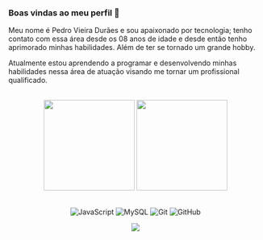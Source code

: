 ### Boas vindas ao meu perfil 👋

Meu nome é Pedro Vieira Durães e sou apaixonado por tecnologia; tenho contato com essa área desde os 08 anos de idade e desde então tenho aprimorado minhas habilidades. Além de ter se tornado um grande hobby.


Atualmente estou aprendendo a programar e desenvolvendo minhas habilidades nessa área de atuação visando me tornar um profissional qualificado.


<br>

<!-- GITHUB STATUS -->
<div align="center">
  <img height="180em" src="https://github-readme-stats.vercel.app/api?username=PedrohvDuraes&show_icons=true&theme=dracula&include_all_commits=true&count_private=true"/>
  <img height="180em" src="https://github-readme-stats.vercel.app/api/top-langs/?username=PedrohvDuraes&layout=compact&langs_count=10&theme=dracula"/>

  <!-- TEMAS: dark, radical, merko, gruvbox, tokyonight, onedark, cobalt, synthwave, highcontrast, dracula -->
</div>

<br>

<!-- TECNOLOGIAS -->
<div align="center">

![JavaScript](https://img.shields.io/badge/-JavaScript-black?style=flat-square&logo=javascript)
![MySQL](https://img.shields.io/badge/-MySQL-black?style=flat-square&logo=mysql)
![Git](https://img.shields.io/badge/-Git-black?style=flat-square&logo=git)
![GitHub](https://img.shields.io/badge/-GitHub-181717?style=flat-square&logo=github)

</div>

<!-- REDES SOCIAIS -->
<div align="center">

  
  ![](https://visitor-badge.glitch.me/badge?page_id=PedrohvDuraes)
</div>